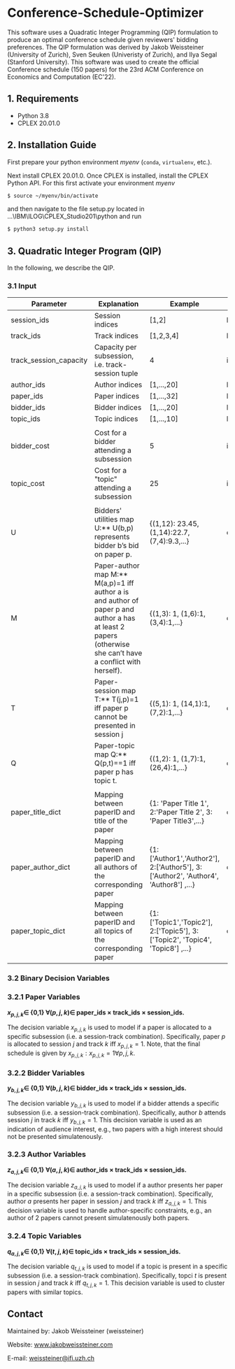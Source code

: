 # Conference-Schedule-Optimizer
This software uses a Quadratic Integer Programming (QIP) formulation to produce an optimal conference schedule given reviewers' bidding preferences. The QIP formulation was derived by Jakob Weissteiner (University of Zurich), Sven Seuken (Univeristy of Zurich), and Ilya Segal (Stanford University). This software was used to create the official Conference schedule (150 papers) for the 23rd ACM Conference on Economics and Computation (EC'22).

## 1. Requirements

* Python 3.8
* CPLEX 20.01.0 

## 2. Installation Guide

First prepare your python environment *myenv* (`conda`, `virtualenv`, etc.).

Next install CPLEX 20.01.0. Once CPLEX is installed, install the CPLEX Python API. For this first activate your environment *myenv* 
		
```bash
$ source ~/myenv/bin/activate
```
		
and then navigate to the file setup.py located in ...\IBM\ILOG\CPLEX_Studio201\python and run

```bash
$ python3 setup.py install
```

## 3. Quadratic Integer Program (QIP)
In the following, we describe the QIP.

### 3.1 Input

| Parameter        | Explanation | Example  | Type |
| ------------- |-------------| -----| -----|
| session_ids      | Session indices | [1,2] | list |
| track_ids      | Track indices | [1,2,3,4] | list |
| track_session_capacity      | Capacity per subsession, i.e. track-session tuple | 4 | int |
| author_ids      | Author indices | [1,...,20] | list |
| paper_ids      | Paper indices | [1,...,32] | list |
| bidder_ids      | Bidder indices | [1,...,20] | list |
| topic_ids      | Topic indices | [1,...,10] | list |
||||
| bidder_cost      | Cost for a bidder attending a subsession | 5 | int |
| topic_cost      | Cost for a "topic" attending a subsession | 25 | int |
||||
| U      | Bidders' utilities map U:** U(b,p) represents bidder b’s bid on paper p. | {(1,12): 23.45, (1,14):22.7, (7,4):9.3,...} | dict |
| M      | Paper-author map M:** M(a,p)=1 iff author a is and author of paper p and author a has at least 2 papers (otherwise she can’t have a conflict with herself). | {(1,3): 1, (1,6):1, (3,4):1,...} | dict |
| T      | Paper-session map T:** T(j,p)=1 iff paper p cannot be presented in session j | {(5,1): 1, (14,1):1, (7,2):1,...} | dict |
| Q      | Paper-topic map Q:** Q(p,t)==1 iff paper p has topic t. | {(1,2): 1, (1,7):1, (26,4):1,...} | dict |
||||
| paper_title_dict      | Mapping between paperID and title of the paper | {1: 'Paper Title 1', 2:'Paper Title 2', 3: 'Paper Title3',...} | dict |
| paper_author_dict      | Mapping between paperID and all authors of the corresponding paper | {1: ['Author1','Author2'], 2:['Author5'], 3:['Author2', 'Author4', 'Author8'] ,...} | dict(list) |
| paper_topic_dict      | Mapping between paperID and all topics of the corresponding paper | {1: ['Topic1','Topic2'], 2:['Topic5'], 3:['Topic2', 'Topic4', 'Topic8'] ,...} | dict(list) |

### 3.2 Binary Decision Variables

### 3.2.1 Paper Variables
**$x_{p,j,k} \in$ {0,1} $\forall (p,j,k) \in$ paper_ids $\times$ track_ids $\times$ session_ids.**

The decision variable $x_{p,j,k}$ is used to model if a paper is allocated to a specific subsession (i.e. a session-track combination). Specifically, paper $p$ is allocated to session $j$ and track $k$ iff $x_{p,j,k}=1$. Note, that the final schedule is given by ${x_{p,j,k}: x_{p,j,k}=1 \forall p,j,k}$.

### 3.2.2 Bidder Variables
**$y_{b,j,k} \in$ {0,1} $\forall (b,j,k) \in$ bidder_ids $\times$ track_ids $\times$ session_ids.**

The decision variable $y_{b,j,k}$ is used to model if a bidder attends a specific subsession (i.e. a session-track combination). Specifically, author $b$ attends session $j$ in track $k$ iff $y_{b,j,k}=1$. This decision variable is used  as an indication of audience interest, e.g., two papers with a high interest should not be presented simulatenously.

### 3.2.3 Author Variables
**$z_{a,j,k} \in$ {0,1} $\forall (a,j,k) \in$ author_ids $\times$ track_ids $\times$ session_ids.**

The decision variable $z_{a,j,k}$ is used to model if a author presents her paper in a specific subsession (i.e. a session-track combination). Specifically, author $a$ presents her paper in session $j$ and track $k$ iff $z_{a,j,k}=1$. This decision variable is used to handle author-specific constraints, e.g., an author of 2 papers cannot present simulatenously both papers.

### 3.2.4 Topic Variables
**$q_{a,j,k} \in$ {0,1} $\forall (t,j,k) \in$ topic_ids $\times$ track_ids $\times$ session_ids.**

The decision variable $q_{t,j,k}$ is used to model if a topic is present in a specific subsession (i.e. a session-track combination). Specifically, topci $t$ is present in session $j$ and track $k$ iff $q_{t,j,k}=1$. This decision variable is used to cluster papers with similar topics.





## Contact
Maintained by: Jakob Weissteiner (weissteiner)

Website: www.jakobweissteiner.com

E-mail: weissteiner@ifi.uzh.ch
